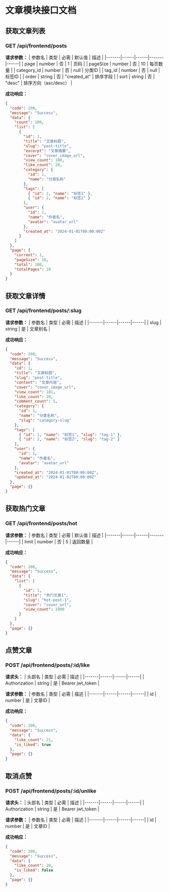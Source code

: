 # 文章模块接口文档

## 获取文章列表

### GET /api/frontend/posts

**请求参数：**
| 参数名 | 类型 | 必需 | 默认值 | 描述 |
|-------|------|------|-------|------|
| page | number | 否 | 1 | 页码 |
| pageSize | number | 否 | 10 | 每页数量 |
| category_id | number | 否 | null | 分类ID |
| tag_id | number | 否 | null | 标签ID |
| order | string | 否 | "created_at" | 排序字段 |
| sort | string | 否 | "desc" | 排序方向（asc/desc） |

**成功响应：**
```json
{
  "code": 200,
  "message": "Success",
  "data": {
    "count": 100,
    "list": [
      {
        "id": 1,
        "title": "文章标题",
        "slug": "post-title",
        "excerpt": "文章摘要",
        "cover": "cover_image_url",
        "view_count": 100,
        "like_count": 20,
        "category": {
          "id": 1,
          "name": "分类名称"
        },
        "tags": [
          { "id": 1, "name": "标签1" },
          { "id": 2, "name": "标签2" }
        ],
        "user": {
          "id": 1,
          "name": "作者名",
          "avatar": "avatar_url"
        },
        "created_at": "2024-01-01T00:00:00Z"
      }
    ]
  },
  "page": {
    "current": 1,
    "pageSize": 10,
    "total": 100,
    "totalPages": 10
  }
}
```

## 获取文章详情

### GET /api/frontend/posts/:slug

**请求参数：**
| 参数名 | 类型 | 必需 | 描述 |
|-------|------|------|------|
| slug | string | 是 | 文章别名 |

**成功响应：**
```json
{
  "code": 200,
  "message": "Success",
  "data": {
    "id": 1,
    "title": "文章标题",
    "slug": "post-title",
    "content": "文章内容",
    "cover": "cover_image_url",
    "view_count": 101,
    "like_count": 20,
    "comment_count": 5,
    "category": {
      "id": 1,
      "name": "分类名称",
      "slug": "category-slug"
    },
    "tags": [
      { "id": 1, "name": "标签1", "slug": "tag-1" },
      { "id": 2, "name": "标签2", "slug": "tag-2" }
    ],
    "user": {
      "id": 1,
      "name": "作者名",
      "avatar": "avatar_url"
    },
    "created_at": "2024-01-01T00:00:00Z",
    "updated_at": "2024-01-02T00:00:00Z"
  },
  "page": {}
}
```

## 获取热门文章

### GET /api/frontend/posts/hot

**请求参数：**
| 参数名 | 类型 | 必需 | 默认值 | 描述 |
|-------|------|------|-------|------|
| limit | number | 否 | 5 | 返回数量 |

**成功响应：**
```json
{
  "code": 200,
  "message": "Success",
  "data": {
    "list": [
      {
        "id": 1,
        "title": "热门文章1",
        "slug": "hot-post-1",
        "cover": "cover_url",
        "view_count": 1000
      }
    ]
  },
  "page": {}
}
```

## 点赞文章

### POST /api/frontend/posts/:id/like

**请求头：**
| 头部名 | 类型 | 必需 | 描述 |
|-------|------|------|------|
| Authorization | string | 是 | Bearer jwt_token |

**请求参数：**
| 参数名 | 类型 | 必需 | 描述 |
|-------|------|------|------|
| id | number | 是 | 文章ID |

**成功响应：**
```json
{
  "code": 200,
  "message": "Success",
  "data": {
    "like_count": 21,
    "is_liked": true
  },
  "page": {}
}
```

## 取消点赞

### POST /api/frontend/posts/:id/unlike

**请求头：**
| 头部名 | 类型 | 必需 | 描述 |
|-------|------|------|------|
| Authorization | string | 是 | Bearer jwt_token |

**请求参数：**
| 参数名 | 类型 | 必需 | 描述 |
|-------|------|------|------|
| id | number | 是 | 文章ID |

**成功响应：**
```json
{
  "code": 200,
  "message": "Success",
  "data": {
    "like_count": 20,
    "is_liked": false
  },
  "page": {}
}
```